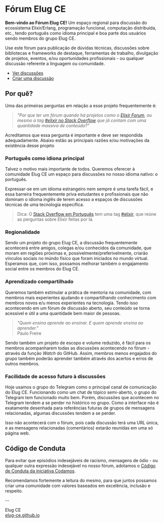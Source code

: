 # Fórum Elug CE

**Bem-vindo ao Fórum Elug CE!** Um espaço regional para discussão do ecossistema Elixir/Erlang, programação funcional, computação distribuída, etc., tendo português como idioma principal e boa parte dos usuários sendo membros do grupo Elug CE.

Use este fórum para publicação de dúvidas técnicas, discussões sobre bibliotecas e frameworks de destaque, ferramentas de trabalho, divulgação de projetos, eventos, e/ou oportunidades profissionais - ou qualquer discussão referente a linguagem ou comunidade.

- [Ver discussões](https://github.com/elug-ce/forum/issues)
- [Criar uma discussão](https://github.com/elug-ce/forum/issues/new)

## Por quê?

Uma das primeiras perguntas em relação a esse projeto frequentemente é:

> _"Por que ter um fórum quando há projetos como o [Elixir Forum](https://elixirforum.com), ou mesmo a tag [#elixir no Stack Overflow](https://stackoverflow.com/questions/tagged/elixir) que já contam com uma quantidade massiva de conteúdo?"_

Acreditamos que essa pergunta é importante e deve ser respondida adequadamente. Abaixo estão as principais razões e/ou motivações da existência desse projeto

### Português como idiona principal

Talvez o motivo mais importante de todos. Queremos oferecer à comunidade Elug CE um espaço para discussões no nosso idioma nativo: o português.

Expressar-se em um idioma estrangeiro nem sempre é uma tarefa fácil, e essa barreira frequentemente priva estudantes e profissionais que não dominam o idioma inglês de terem acesso a espaços de discussões técnicas de uma tecnologia específica.

> Dica: O [Stack Overflow em Português](https://pt.stackoverflow.com) tem uma tag [#elixir](https://pt.stackoverflow.com/questions/tagged/elixir), que reúne as perguntas sobre Elixir feitas por lá.

### Regionalidade

Sendo um projeto do grupo Elug CE, a discussão frequentemente acontecerá entre amigos, colegas e/ou conhecidos da comunidade, que moram em regiões próximas e, possivelmente/preferivelmente, criarão vínculos sociais no múndo físico que foram iniciados no mundo virtual. Esperamos que, com isso, possamos melhorar também o engajamento social entre os membros do Elug CE.

### Aprendizado compartilhado

Queremos também estimular a prática de mentoria na comunidade, com membros mais experientes ajudando e compartilhando conhecimento com membros novos e/u menos experientes na tecnologia. Tendo isso acontecendo em um fórum de discussão aberto, seu conteúdo se torna acessível e útil a uma quantidade bem maior de pessoas.

> _"Quem ensina aprende ao ensinar. E quem aprende ensina ao aprender."_  
> Paulo Freire

Sendo também um projeto de escopo e volume reduzido, é fácil para os membros acompanharem todas as discussões acontecendo no fórum - através da função _Watch_ do GitHub. Assim, membros menos engajados do grupo também poderão aprender também através dos acertos e erros de outros membros.

### Facilidade de acesso futuro à discussões

Hoje usamos o grupo do Telegram como o principal canal de comunicação do Elug CE. Funcionando como um chat de tópico semi-aberto, o grupo do Telegram tem funcionado muito bem. Porém, discussões que acontecem no Telegram tendem a se perder no histórico no grupo. Como a interface não é exatamente desenhada para referências futuras de grupos de mensagens relacionadas, algumas discussões tendem a se perder.

Isso não acontecerá com o fórum, pois cada discussão terá uma URL única, e as mensagens relacionadas (comentários) estarão reunidas em uma só página web.

## Código de Conduta

Para evitar que episódios indesejáveis de racismo, mensagens de ódio - ou qualquer outra expressão indesejável no nosso fórum, adotamos o [Código de Conduta da iniciativa Codamos](https://www.codamos.club/codigo-de-conduta).

Recomendamos fortemente a leitura do mesmo, para que juntos possamos criar uma comunidade com valores baseados em excelência, inclusão e respeito.

--

Elug CE  
[elug-ce.github.io](https://elug-ce.github.io)

